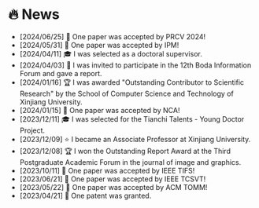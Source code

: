 # 🔥 News
- [2024/06/25] 🎉 One paper was accepted by PRCV 2024!
- [2024/05/31] 🎉 One paper was accepted by IPM!
- [2024/04/11] 🎓 I was selected as a doctoral supervisor.
- [2024/04/03] 🎤 I was invited to participate in the 12th Boda Information Forum and gave a report.
- [2024/01/16] 🏆 I was awarded "Outstanding Contributor to Scientific Research" by the School of Computer Science and Technology of Xinjiang University.
- [2024/01/15] 🎉 One paper was accepted by NCA!
- [2023/12/11] 🎓 I was selected for the Tianchi Talents - Young Doctor Project.
- [2023/12/09] ⭐️ I became an Associate Professor at Xinjiang University.
- [2023/12/08] 🏆 I won the Outstanding Report Award at the Third Postgraduate Academic Forum in the journal of image and graphics.
- [2023/10/11] 🎉 One paper was accepted by IEEE TIFS!
- [2023/06/21] 🎉 One paper was accepted by IEEE TCSVT!
- [2023/05/22] 🎉 One paper was accepted by ACM TOMM!
- [2023/04/21] 🎉 One patent was granted.

